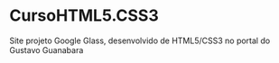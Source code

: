 # CursoHTML5.CSS3
Site projeto Google Glass, desenvolvido de HTML5/CSS3 no portal do Gustavo Guanabara
